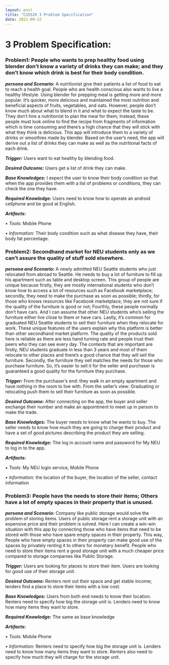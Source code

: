 ```yaml
---
layout: post
title: "CS5520 3 Problem Specification"
date: 2021-09-22
---
```



# **3 Problem Specification**:

### Problem1: People who wants to prep healthy food using blender don’t know a variety of drinks they can make; and they don’t know which drink is best for their body condition.

***persona and Scenario:*** A nutritionist give their patients a list of food to eat to reach a health goal. People who are health conscious also wants to live a healthy lifestyle. Using blender for prepping meal is getting more and more popular. It’s quicker, more delicious and maintained the most nutrition and beneficial aspects of fruits, vegetables, and oats. However, people don’t know much about what to blend in it and what to expect the taste to be. They don’t hire a nutritionist to plan the meal for them; Instead, these people must look online to find the recipe from fragments of information which is time consuming and there’s a high chance that they will stick with what they think is delicious. This app will introduce them to a variety of drinks or smoothies made by blender.  Based on the user’s need, the app will derive out a list of drinks they can make as well as the nutritional facts of each drink.

***Trigger:*** Users want to eat healthy by blending food.

***Desired Outcome:*** Users get a list of drink they can make.

***Base Knowledges:*** I expect the user to know their body condition so that when the app provides them with a list of problems or conditions, they can check the one they have.

***Required Knowledge:*** Users need to know how to operate an android cellphone and be good at English.

***Artifacts:***

•	*Tools:* Mobile Phone

•	*Information:* Their body condition such as what disease they have, their body fat percentage.


### Problem2: Secondhand market for NEU students only as we can’t assure the quality of stuff sold elsewhere.

***persona and Scenario:*** A newly admitted NEU Seattle students who just relocated from abroad to Seattle. He needs to buy a lot of furniture to fill up his apartment such as table and desktop screen. This group of people are unique because firstly, they are mostly international students who don’t know how to access a lot of resources such as Facebook marketplace; secondly, they need to make the purchase as soon as possible; thirdly, for those who knows resources like Facebook marketplace, they are not sure if the quality of the furniture is good or not; Fourthly, these people normally don’t have cars. And I can assume that other NEU students who’s selling the furniture either live close to them or have cars. Lastly, it’s common for graduated NEU Seattle students to sell their furniture when they relocate for work. These unique features of the users explain why this platform is better than other secondhand market platform. The quality of the products sold here is reliable as there are less hand turning rate and people trust their peers who they can see every day. The contexts that are important are firstly, NEU students graduate in less than 3 years and most of them relocate to other places and there’s a good chance that they will sell the furniture. Secondly, the furniture they sell matches the needs for those who purchase furniture. So, it’s easier to sell it for the seller and purchaser is guaranteed a good quality for the furniture they purchase.

***Trigger:*** From the purchaser’s end: they walk in an empty apartment and have nothing in the room to live with. From the seller’s view: Graduating or relocating push them to sell their furniture as soon as possible.

***Desired Outcome:*** After connecting on the app, the buyer and seller exchange their number and make an appointment to meet up in person to make the trade.

***Base Knowledges:*** The buyer needs to know what he wants to buy. The seller needs to know how much they are going to charge their product and have a set of good pictures describing the product they are selling. 

***Required Knowledge:*** The log in account name and password for My NEU to log in to the app.

***Artifacts:***

•	*Tools:* My NEU login service, Mobile Phone

•	*Information:* the location of the buyer, the location of the seller, contact information


### Problem3: People have the needs to store their items; Others have a lot of empty spaces in their property that is unused.

***persona and Scenario:*** Company like public storage would solve the problem of storing items. Users of public storage rent a storage unit with an expensive price and their problem is solved. Here I can create a win-win situation with this app by connecting those who have items that need to be stored with those who have spare empty spaces in their property. This way, People who have empty spaces in their property can make good use of the spaces by privately renting it to others for monetary benefit. People who need to store their items rent a good storage unit with a much cheaper price compared to storage companies like Public Storage.

***Trigger:*** Users are looking for places to store their item. Users are looking for good use of their storage unit.

***Desired Outcome:*** Renters rent out their space and get stable income; lenders find a place to store their items with a low cost.

***Base Knowledges:*** Users from both end needs to know their location. Renters need to specify how big the storage unit is. Lenders need to know how many items they want to store.

***Required Knowledge:*** The same as base knowledge

***Artifacts:***

•	*Tools:* Mobile Phone

•	*Information:* Renters need to specify how big the storage unit is. Lenders need to know how many items they want to store. Renters also need to specify how much they will charge for the storage unit.
